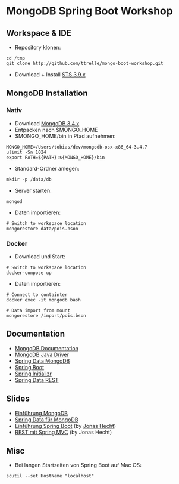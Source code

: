 # MongoDB Spring Boot Workshop

## Workspace & IDE
- Repository klonen:

```
cd /tmp
git clone http://github.com/ttrelle/mongo-boot-workshop.git
```

- Download + Install [STS 3.9.x](https://spring.io/tools/sts/all)

## MongoDB Installation

### Nativ

- Download [MongoDB 3.4.x](mongodb.com/download-center#community)
- Entpacken nach $MONGO_HOME
- $MONGO_HOME/bin in Pfad aufnehmen:

```
MONGO_HOME=/Users/tobias/dev/mongodb-osx-x86_64-3.4.7
ulimit -Sn 1024
export PATH=${PATH}:${MONGO_HOME}/bin
```
- Standard-Ordner anlegen:

```
mkdir -p /data/db
```

- Server starten:

```
mongod
```

- Daten importieren:

```
# Switch to workspace location
mongorestore data/pois.bson
```

### Docker

- Download und Start:

```
# Switch to workspace location
docker-compose up
```

- Daten importieren:

```
# Connect to containter
docker exec -it mongodb bash

# Data import from mount
mongorestore /import/pois.bson
```

## Documentation
- [MongoDB Documentation](https://docs.mongodb.com/manual/)
- [MongoDB Java Driver](http://mongodb.github.io/mongo-java-driver/)
- [Spring Data MongoDB](https://docs.spring.io/spring-data/mongodb/docs/current/reference/html/)
- [Spring Boot](https://docs.spring.io/spring-boot/docs/1.5.8.RELEASE/reference/htmlsingle/)
- [Spring Initializr](http://start.spring.io/)
- [Spring Data REST](https://docs.spring.io/spring-data/rest/docs/3.0.1.RELEASE/reference/html/)

## Slides
- [Einführung MongoDB](https://de.slideshare.net/tobiastrelle/mongo-db-einfhrung)
- [Spring Data für MongoDB](https://de.slideshare.net/tobiastrelle/mongo-db-springdatajongoco)
- [Einführung Spring Boot](http://slides.com/jonashackt/dos-spring-01#/) (by [Jonas Hecht](http://github.com/jonashackt))
- [REST mit Spring MVC](http://slides.com/jonashackt/dos-spring-01-3#/) (by Jonas Hecht)

## Misc
- Bei langen Startzeiten von Spring Boot auf Mac OS:

```
scutil --set HostName "localhost"
```







